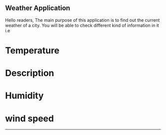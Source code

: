 ## Weather Application
Hello readers,
The main purpose of this application is to find out the current weather of a city. You will be able to check different kind of information in it 
i.e
# Temperature
# Description 
# Humidity
# wind speed
----------------------------------------------------------------------------------------------------------------------------------------------------------
